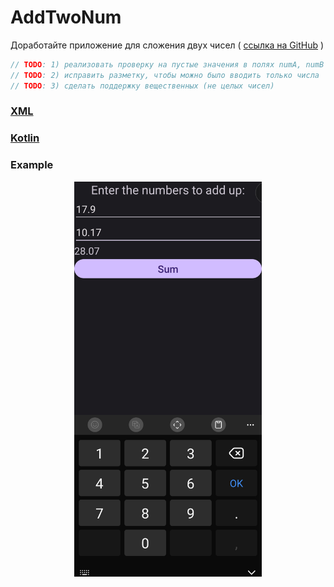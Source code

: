 # AddTwoNum

Доработайте приложение для сложения двух чисел ( [ссылка на GitHub](https://github.com/ipetrushin/AddToNumK) )

```kotlin
// TODO: 1) реализовать проверку на пустые значения в полях numA, numB
// TODO: 2) исправить разметку, чтобы можно было вводить только числа
// TODO: 3) сделать поддержку вещественных (не целых чисел)
```

### [XML](app/src/main/res/layout/activity_main.xml)

### [Kotlin](app/src/main/java/com/example/addtwonum/MainActivity.kt)

### Example

<div style="text-align:center">
  <img src="src/example.png" width="300" />
</div>
